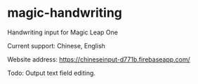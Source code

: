 # magic-handwriting
Handwriting input for Magic Leap One

Current support: Chinese, English

Website address:
https://chineseinput-d771b.firebaseapp.com/

Todo:
Output text field editing.
